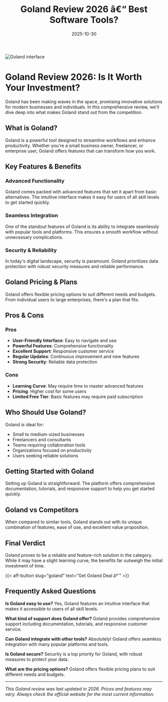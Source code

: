 ﻿---
title: "Goland Review 2026 â€“ Best Software Tools?"
date: 2025-10-30
draft: false
rating: 4.8
category: "Software Tools"
tags: ["software-tools", "review", "2026"]
description: "Comprehensive Goland review 2026. Discover if this  tool is the best choice for your needs."
keywords: "goland, Goland, review, software tools, 2026, best software tools"
image: "https://images.unsplash.com/photo-1555949963-aa79dcee981c?w=800&h=400&fit=crop&crop=center"
---

![Goland interface](https://images.unsplash.com/photo-1555949963-aa79dcee981c?w=800&h=400&fit=crop&crop=center)

# Goland Review 2026: Is It Worth Your Investment?

Goland has been making waves in the  space, promising innovative solutions for modern businesses and individuals. In this comprehensive review, we'll dive deep into what makes Goland stand out from the competition.

## What is Goland?

Goland is a powerful  tool designed to streamline workflows and enhance productivity. Whether you're a small business owner, freelancer, or enterprise user, Goland offers features that can transform how you work.

## Key Features & Benefits

### Advanced Functionality
Goland comes packed with advanced features that set it apart from basic alternatives. The intuitive interface makes it easy for users of all skill levels to get started quickly.

### Seamless Integration
One of the standout features of Goland is its ability to integrate seamlessly with popular tools and platforms. This ensures a smooth workflow without unnecessary complications.

### Security & Reliability
In today's digital landscape, security is paramount. Goland prioritizes data protection with robust security measures and reliable performance.

## Goland Pricing & Plans

Goland offers flexible pricing options to suit different needs and budgets. From individual users to large enterprises, there's a plan that fits.

## Pros & Cons

### Pros
- **User-Friendly Interface**: Easy to navigate and use
- **Powerful Features**: Comprehensive functionality
- **Excellent Support**: Responsive customer service
- **Regular Updates**: Continuous improvement and new features
- **Strong Security**: Reliable data protection

### Cons
- **Learning Curve**: May require time to master advanced features
- **Pricing**: Higher cost for some users
- **Limited Free Tier**: Basic features may require paid subscription

## Who Should Use Goland?

Goland is ideal for:
- Small to medium-sized businesses
- Freelancers and consultants
- Teams requiring collaboration tools
- Organizations focused on productivity
- Users seeking reliable  solutions

## Getting Started with Goland

Setting up Goland is straightforward. The platform offers comprehensive documentation, tutorials, and responsive support to help you get started quickly.

## Goland vs Competitors

When compared to similar tools, Goland stands out with its unique combination of features, ease of use, and excellent value proposition.

## Final Verdict

Goland proves to be a reliable and feature-rich solution in the  category. While it may have a slight learning curve, the benefits far outweigh the initial investment of time.

{{< aff-button slug="goland" text="Get Goland Deal â†’" >}}

## Frequently Asked Questions

**Is Goland easy to use?**
Yes, Goland features an intuitive interface that makes it accessible to users of all skill levels.

**What kind of support does Goland offer?**
Goland provides comprehensive support including documentation, tutorials, and responsive customer service.

**Can Goland integrate with other tools?**
Absolutely! Goland offers seamless integration with many popular platforms and tools.

**Is Goland secure?**
Security is a top priority for Goland, with robust measures to protect your data.

**What are the pricing options?**
Goland offers flexible pricing plans to suit different needs and budgets.

---

*This Goland review was last updated in 2026. Prices and features may vary. Always check the official website for the most current information.*
